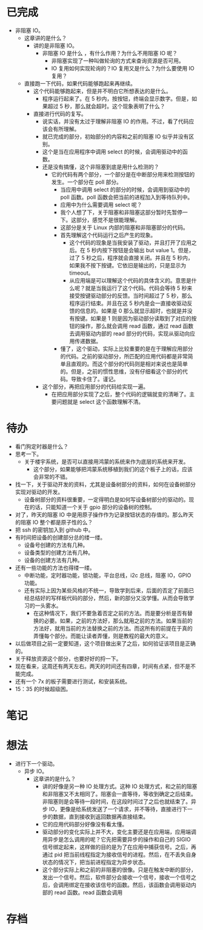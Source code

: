 # 已完成
- 非阻塞 IO。
	- 这章讲的是什么？
		- 讲的是非阻塞 IO。
			- 非阻塞 IO 是什么 ，有什么作用？为什么不用阻塞 IO 呢？
				- 非阻塞实现了一种叫做轮询的方式来查询资源是否可用。
				- IO 复用如何实现轮询的？IO 复用又是什么？为什么要使用 IO 复用？
	- 直接跑一下代码，如果代码能够跑起来再继续。
		- 这个代码能够跑起来，但是并不明白它所想表达的是什么。
			- 程序运行起来了。在 5 秒内，按按钮，终端会显示数字。但是，如果超过 5 秒，那么就会超时。这个现象表明了什么？
		- 直接进行代码的复写。
			- 说实话，并没有太过于理解非阻塞 IO 的作用。不过，看了代码应该会有所理解。
			- 就已完成的部分，初始部分的内容和之前的阻塞 IO 似乎并没有区别。
			- 这个是当在应用程序中调用 select 的时候，会调用驱动中的函数。
			- 还是没有搞懂，这个非阻塞到底是用什么检测的？
				- 它的代码有两个部分，一个部分是在中断部分用来检测按钮的发生。一个部分在 poll 部分。
					- 当应用中调用 select 的部分的时候，会调用到驱动中的 poll 函数。poll 函数会把当前的进程加入到等待队列中。
					- 应用中为什么需要调用 select 呢？
					- 我个人想了下，关于阻塞和非阻塞这部分暂时先暂停一下。这部分，感觉不是很能理解。
					- 这部分是关于 Linux 内部的阻塞和非阻塞部分的代码。
					- 首先理解这个代码运行之后产生的现象。
						- 这个代码的现象是当我安装了驱动，并且打开了应用之后。在 5 秒内按下按钮是会输出 but value 1。但是，过了 5 秒之后，程序就会直接关闭。并且在 5 秒内，如果我不按下按键。它依旧是输出的，只是显示为 timeout。
						- 从应用端是可以理解这个代码的具体含义的。意思是什么呢？就是当我运行了这个代码。代码会等待 5 秒来接受按键驱动部分的反馈。当时间超过了 5 秒，那么程序运行结束。并且在这 5 秒内是会一直接收驱动反馈的信息的。如果是 0 那么就显示超时，也就是并没有按键。如果是 1 则是因为驱动部分读取到了对应的按钮的操作，那么就会调用 read 函数，通过 read 函数去调用驱动内部的 read 部分的代码，实现从驱动向应用传递数据。
					- 懂了，这个驱动，实际上比较重要的是在于理解应用部分的代码。之前的驱动部分，所匹配的应用代码都是非常简单且直观的。而这个部分的代码则是相对来说也是简单的。但是，之前的惯性思维，没有仔细看这个部分的代码。导致卡住了。谨记。
			- 这个部分，再把应用部分的代码给实现一遍。
				- 在把应用部分实现了之后，整个代码的逻辑就变的清晰了。主要问题就是 select 这个函数理解不清。
# 待办
- 看门狗定时器是什么？
- 思考一下。
	- 关于楼宇系统，是否可以直接用鸿蒙的系统来作为底层的系统来开发。
		- 这个部分，如果能够把鸿蒙系统移植到我们的这个板子上的话，应该会非常的不错。
- 找一下，关于驱动开发的资料，尤其是设备树部分的资料，如何在设备树部分实现对驱动的开发。
	- 设备树部分的资料很重要，一定得明白是如何写设备树部分的驱动的。现在的话，只能知道一个关于 gpio 部分的设备树的控制。
- 对了，昨天的阻塞 IO 中是用原子操作作为记录按钮状态的存值的。那么昨天的阻塞 IO 整个都是原子性的么？
- 把 ssh 的密钥加入到 github 中。
- 有时间把设备的创建部分总的缕一缕。
	- 设备号创建的方法有几种。
	- 设备类型的创建方法有几种。
	- 设备的创建方法有几种。
- 还有一些功能的方法也得缕一缕。
	- 中断功能，定时器功能，锁功能，平台总线，i2c 总线，阻塞 IO，GPIO 功能。
	- 还有实际上因为某些风格的不统一，导致学到后来，后面的否定了前面已经总结好的写样板代码的部分，然后，新的部分又没学懂。从而会导致学习的一头雾水。
		- 在这种情况下，我们不要急着否定之前的方法。而是要分析是否有替换的必要。如果，之前的方法好，那么就用之前的方法。如果当前的方法好，就用当前的方法替换之前的方法。而这所有的前提在于真的弄懂每个部分。而能让读者弄懂，则是教程的最大的意义。
- 以后做项目之前一定要知道，这个项目做出来了之后，如何验证该项目是正确的。
- 关于释放资源这个部分，也要好好的捋一下。
- 现在看来，这周还有两天左右。两天的时间还有四章，时间有点紧，但不是不能完成。
- 还有一个 7x 的板子需要进行测试，和安装系统。
- 15：35 的时候超级困。
# 笔记

# 想法
- 进行下一个驱动。
	- 异步 IO。
		- 这章讲的是什么？
			- 讲的好像是另一种 IO 处理方式。这种 IO 处理方式，和之前的阻塞和非阻塞又不太相同了。阻塞会一直等待，等收到确定之后结束。非阻塞则是会等待一段时间，在这段时间过了之后也就结束了。异步 IO，更像是给系统发送了一个请求，并不等待，直接进行下一步的数据，直到接收到返回数据再直接结束。
			- 它的应用代码部分好像没有看太懂。
			- 驱动部分的变化实际上并不大，变化主要还是在应用端，应用端调用异步是怎么调用的呢？它先把需要异步的操作和自己的 SIGIO 信号绑定起来，这样做的目的是为了在应用中捕获信号。之后，再通过 pid 把当前线程指定为接收信号的进程。然后，在不丢失自身状态的情况下，把当前进程指定为异步状态。
			- 这个部分实际上和之前的非阻塞的很像。只是在触发中断的部分，发出一个信号。然后，软件部分会接收一个信号，接收一个信号之后，会调用绑定在接收该信号的函数。然后，该函数会调用驱动内部的 read 函数。read 函数会调用

# 存档